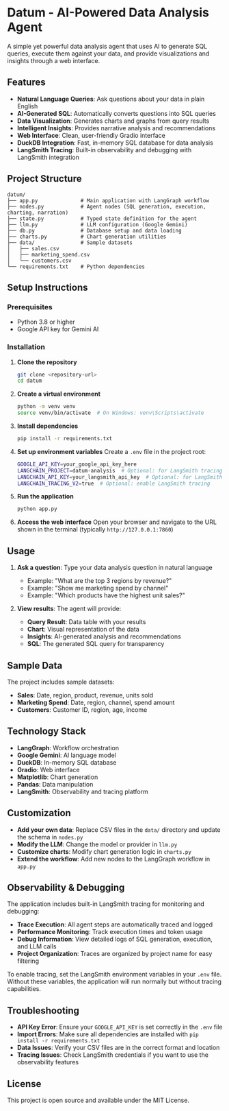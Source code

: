 # Datum - AI-Powered Data Analysis Agent

A simple yet powerful data analysis agent that uses AI to generate SQL queries, execute them against your data, and provide visualizations and insights through a web interface.

## Features

- **Natural Language Queries**: Ask questions about your data in plain English
- **AI-Generated SQL**: Automatically converts questions into SQL queries
- **Data Visualization**: Generates charts and graphs from query results
- **Intelligent Insights**: Provides narrative analysis and recommendations
- **Web Interface**: Clean, user-friendly Gradio interface
- **DuckDB Integration**: Fast, in-memory SQL database for data analysis
- **LangSmith Tracing**: Built-in observability and debugging with LangSmith integration

## Project Structure

```
datum/
├── app.py              # Main application with LangGraph workflow
├── nodes.py            # Agent nodes (SQL generation, execution, charting, narration)
├── state.py            # Typed state definition for the agent
├── llm.py              # LLM configuration (Google Gemini)
├── db.py               # Database setup and data loading
├── charts.py           # Chart generation utilities
├── data/               # Sample datasets
│   ├── sales.csv
│   ├── marketing_spend.csv
│   └── customers.csv
└── requirements.txt    # Python dependencies
```

## Setup Instructions

### Prerequisites

- Python 3.8 or higher
- Google API key for Gemini AI

### Installation

1. **Clone the repository**
   ```bash
   git clone <repository-url>
   cd datum
   ```

2. **Create a virtual environment**
   ```bash
   python -m venv venv
   source venv/bin/activate  # On Windows: venv\Scripts\activate
   ```

3. **Install dependencies**
   ```bash
   pip install -r requirements.txt
   ```

4. **Set up environment variables**
   Create a `.env` file in the project root:
   ```bash
   GOOGLE_API_KEY=your_google_api_key_here
   LANGCHAIN_PROJECT=datum-analysis  # Optional: for LangSmith tracing
   LANGCHAIN_API_KEY=your_langsmith_api_key  # Optional: for LangSmith tracing
   LANGCHAIN_TRACING_V2=true  # Optional: enable LangSmith tracing
   ```

5. **Run the application**
   ```bash
   python app.py
   ```

6. **Access the web interface**
   Open your browser and navigate to the URL shown in the terminal (typically `http://127.0.0.1:7860`)

## Usage

1. **Ask a question**: Type your data analysis question in natural language
   - Example: "What are the top 3 regions by revenue?"
   - Example: "Show me marketing spend by channel"
   - Example: "Which products have the highest unit sales?"

2. **View results**: The agent will provide:
   - **Query Result**: Data table with your results
   - **Chart**: Visual representation of the data
   - **Insights**: AI-generated analysis and recommendations
   - **SQL**: The generated SQL query for transparency

## Sample Data

The project includes sample datasets:
- **Sales**: Date, region, product, revenue, units sold
- **Marketing Spend**: Date, region, channel, spend amount
- **Customers**: Customer ID, region, age, income

## Technology Stack

- **LangGraph**: Workflow orchestration
- **Google Gemini**: AI language model
- **DuckDB**: In-memory SQL database
- **Gradio**: Web interface
- **Matplotlib**: Chart generation
- **Pandas**: Data manipulation
- **LangSmith**: Observability and tracing platform

## Customization

- **Add your own data**: Replace CSV files in the `data/` directory and update the schema in `nodes.py`
- **Modify the LLM**: Change the model or provider in `llm.py`
- **Customize charts**: Modify chart generation logic in `charts.py`
- **Extend the workflow**: Add new nodes to the LangGraph workflow in `app.py`

## Observability & Debugging

The application includes built-in LangSmith tracing for monitoring and debugging:

- **Trace Execution**: All agent steps are automatically traced and logged
- **Performance Monitoring**: Track execution times and token usage
- **Debug Information**: View detailed logs of SQL generation, execution, and LLM calls
- **Project Organization**: Traces are organized by project name for easy filtering

To enable tracing, set the LangSmith environment variables in your `.env` file. Without these variables, the application will run normally but without tracing capabilities.

## Troubleshooting

- **API Key Error**: Ensure your `GOOGLE_API_KEY` is set correctly in the `.env` file
- **Import Errors**: Make sure all dependencies are installed with `pip install -r requirements.txt`
- **Data Issues**: Verify your CSV files are in the correct format and location
- **Tracing Issues**: Check LangSmith credentials if you want to use the observability features

## License

This project is open source and available under the MIT License.
